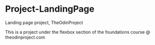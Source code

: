 # Project-LandingPage
Landing page project, TheOdinProject


This is a project under the flexbox section of the foundations course @ theodinproject.com
